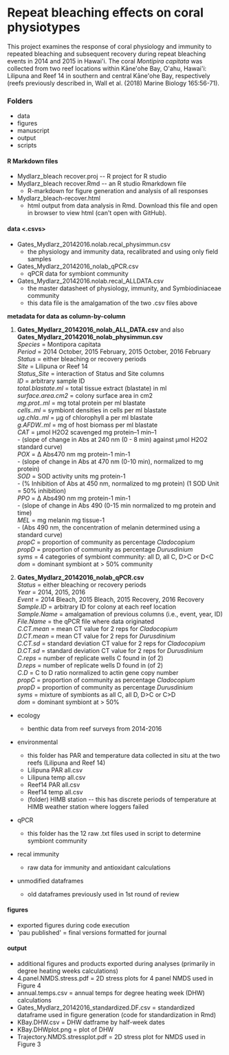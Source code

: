 # Repeat bleaching effects on coral physiotypes 
This project examines the response of coral physiology and immunity to repeated bleaching and subsequent recovery during repeat bleaching events in 2014 and 2015 in Hawai'i. The coral *Montipira capitata* was collected from two reef locations within Kāne'ohe Bay, O'ahu, Hawai'i: Lilipuna and Reef 14 in southern and central Kāne'ohe Bay, respectively (reefs previously described in, Wall et al. (2018) Marine Biology 165:56-71).


### Folders
- data
- figures
- manuscript
- output
- scripts

#### R Markdown files 
 - Mydlarz_bleach recover.proj -- R project for R studio
 - Mydlarz_bleach recover.Rmd -- an R studio Rmarkdown file  
     - R-markdown for figure generation and analysis of all responses  
 - Mydlarz_bleach-recover.html  
     - html output from data analysis in Rmd. Download this file and open in browser to view html (can't open with GitHub).
      
#### data  <.csvs>
  - Gates_Mydlarz_20142016.nolab.recal_physimmun.csv  
      - the physiology and immunity data, recalibrated and using only field samples
  - Gates_Mydlarz_20142016_nolab_qPCR.csv  
      - qPCR data for symbiont community  
  - Gates_Mydlarz_20142016.nolab.recal_ALLDATA.csv  
      - the master datasheet of physiology, immunity, and Symbiodiniaceae community  
      - this data file is the amalgamation of the two .csv files above  
      
 **metadata for data as column-by-column**
  1. **Gates_Mydlarz_20142016_nolab_ALL_DATA.csv** and also **Gates_Mydlarz_20142016_nolab_physimmun.csv**    
      *Species* = Montipora capitata   
      *Period* = 2014 October, 2015 February, 2015 October, 2016 February 
      *Status* = either bleaching or recovery periods  
      *Site* = Lilipuna or Reef 14  
      *Status_Site* = interaction of Status and Site columns  
      *ID* = arbitrary sample ID  
      *total.blastate.ml* = total tissue extract (blastate) in ml   
      *surface.area.cm2* = colony surface area in cm2  
      *mg.prot..ml* = mg total protein per ml blastate  
      *cells..ml* = symbiont densities in cells per ml blastate  
      *ug.chla..ml* = μg of chlorophyll a per ml blastate    
      *g.AFDW..ml* = mg of host biomass per ml blastate  
      *CAT* = μmol H2O2 scavenged mg protein–1 min–1  
         - (slope of change in Abs at 240 nm (0 - 8 min) against μmol H2O2 standard curve)  
      *POX* = Δ Abs470 nm mg protein-1 min-1  
         - (slope of change in Abs at 470 nm (0-10 min), normalized to mg protein)  
      *SOD* = SOD activity units mg protein-1  
         - (% Inhibition of Abs at 450 nm, normalized to mg protein) (1 SOD Unit = 50% inhibition)    
      *PPO* = Δ Abs490 nm mg protein-1 min-1  
         - (slope of change in Abs 490 (0-15 min normalized to mg protein and time)  
      *MEL* = mg melanin mg tissue-1  
         - (Abs 490 nm, the concentration of melanin determined using a standard curve)  
      *propC* = proportion of community as percentage *Cladocopium*  
      *propD* = proportion of community as percentage *Durusdinium*    
      *syms* = 4 categories of symbiont community: all D, all C, D>C or D<C  
      *dom* = dominant symbiont at > 50% community  
      
  2. **Gates_Mydlarz_20142016_nolab_qPCR.csv**  
      *Status* = either bleaching or recovery periods  
      *Year* = 2014, 2015, 2016  
      *Event* = 2014 Bleach, 2015 Bleach, 2015 Recovery, 2016 Recovery  
      *Sample.ID* = arbitrary ID for colony at each reef location   
      *Sample.Name* = amalgamation of previous columns (i.e., event, year, ID)  
      *File.Name* = the qPCR file where data originated  
      *C.CT.mean* = mean CT value for 2 reps for *Cladocopium*    
      *D.CT.mean* = mean CT value for 2 reps for *Durusdinium*  
      *C.CT.sd* = standard deviation CT value for 2 reps for *Cladocopium*  
      *D.CT.sd* = standard deviation CT value for 2 reps for *Durusdinium*  
      *C.reps* = number of replicate wells C found in (of 2)  
      *D.reps* = number of replicate wells D found in (of 2)  
      *C.D* = C to D ratio normalized to actin gene copy number  
      *propC* = proportion of community as percentage *Cladocopium*  
      *propD* = proportion of community as percentage *Durusdinium*  
      *syms* = mixture of symbionts as all C, all D, D>C or C>D  
      *dom* = dominant symbiont at > 50%  
        
      
  - ecology <subfolder>
      - benthic data from reef surveys from 2014-2016
      
  - environmental <subfolder>
      - this folder has PAR and temperature data collected in situ at the two reefs (Lilipuna and Reef 14)
      - Lilipuna PAR all.csv
      - Lilipuna temp all.csv
      - Reef14 PAR all.csv
      - Reef14 temp all.csv
      - (folder) HIMB station -- this has discrete periods of temperature at HIMB weather station where loggers failed
      
   - qPCR <subfolder>
      - this folder has the 12 raw .txt files used in script to determine symbiont community
 
   - recal immunity <subfolder>
      - raw data for immunity and antioxidant calculations
 
   - unmodified dataframes <subfolder>
      - old dataframes previously used in 1st round of review
     
#### figures <folder>
   - exported figures during code execution
   - 'pau published' = final versions formatted for journal
      
#### output
  - additional figures and products exported during analyses (primarily in degree heating weeks calculations)
  - 4.panel.NMDS.stress.pdf  = 2D stress plots for 4 panel NMDS used in Figure 4
  - annual.temps.csv = annual temps for degree heating week (DHW) calculations
  - Gates_Mydlarz_20142016_standardized.DF.csv = standardized dataframe used in figure generation (code for standardization in Rmd)
  - KBay.DHW.csv = DHW datframe by half-week dates
  - KBay.DHWplot.png = plot of DHW
  - Trajectory.NMDS.stressplot.pdf = 2D stress plot for NMDS used in Figure 3


